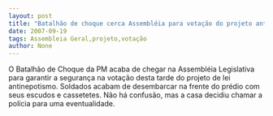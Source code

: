 ```yaml
---
layout: post
title: "Batalhão de choque cerca Assembléia para votação do projeto antinepotismo"
date: 2007-09-19
tags: Assembleia Geral,projeto,votação
author: None
---
```

O Batalh&atilde;o de Choque da PM acaba de chegar na Assembl&eacute;ia Legislativa para garantir a seguran&ccedil;a na vota&ccedil;&atilde;o desta tarde do projeto de lei antinepotismo.
Soldados acabam de desembarcar na frente do pr&eacute;dio com seus escudos e cassetetes.
N&atilde;o h&aacute; confus&atilde;o, mas a casa decidiu chamar a pol&iacute;cia para uma eventualidade. 